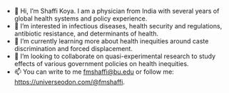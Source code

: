 - 👋 Hi, I’m Shaffi Koya. I am a physician from India with several years of global health systems and policy experience. 
- 👀 I’m interested in infectious diseases, health security and regulations, antibiotic resistance, and determinants of health.
- 🌱 I’m currently learning more about health inequities around caste discrimination and forced displacement.
- 💞️ I’m looking to collaborate on quasi-experimental research to study effects of various government policies on health inequities.
- 📫 You can write to me fmshaffi@bu.edu or follow me: https://universeodon.com/@fmshaffi.

<!---
fmshaffibu/fmshaffibu is a ✨ special ✨ repository because its `README.md` (this file) appears on your GitHub profile.
You can click the Preview link to take a look at your changes.
--->
